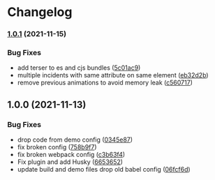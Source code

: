 # Changelog

### [1.0.1](https://www.github.com/donkeyclip/motorcortex-waa/compare/v1.0.0...v1.0.1) (2021-11-15)


### Bug Fixes

* add terser to es and cjs bundles ([5c01ac9](https://www.github.com/donkeyclip/motorcortex-waa/commit/5c01ac904bd15d622296eb10d33400e761f14478))
* multiple incidents with same attribute on same element ([eb32d2b](https://www.github.com/donkeyclip/motorcortex-waa/commit/eb32d2b88c73f79828d42a21913dd686b7952e59))
* remove previous animations to avoid memory leak ([c560717](https://www.github.com/donkeyclip/motorcortex-waa/commit/c560717795ed610715a7f58267f564db0ce45116))

## 1.0.0 (2021-11-13)


### Bug Fixes

* drop code from demo config ([0345e87](https://www.github.com/donkeyclip/motorcortex-waa/commit/0345e870ad48129b36971f831c79c472b805e2a0))
* fix broken config ([758b9f7](https://www.github.com/donkeyclip/motorcortex-waa/commit/758b9f7019d04569202768190c918dcb8d124e6f))
* fix broken webpack config ([c3b63f4](https://www.github.com/donkeyclip/motorcortex-waa/commit/c3b63f410087d68847e1616f767718ae345e5eb7))
* Fix plugin and add Husky ([6653652](https://www.github.com/donkeyclip/motorcortex-waa/commit/6653652c7f929bfd85724728a9457874f50f418b))
* update build and demo files drop old babel config ([06fcf6d](https://www.github.com/donkeyclip/motorcortex-waa/commit/06fcf6d1214fc33e17d845c584b333b8b80d232b))
